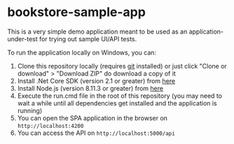 # bookstore-sample-app

This is a very simple demo application meant to be used as an application-under-test for trying out sample UI/API tests.

To run the application locally on Windows, you can:

1. Clone this repository locally (requires [git](https://git-scm.com/) installed) or just click "Clone or download" > "Download ZIP" do download a copy of it
2. Install .Net Core SDK (version 2.1 or greater) from [here](https://www.microsoft.com/net/download/windows)
3. Install Node.js (version 8.11.3 or greater) from [here](https://nodejs.org/en/)
4. Execute the run.cmd file in the root of this repository (you may need to wait a while until all dependencies get installed and the application is running)
6. You can open the SPA application in the browser on `http://localhost:4200`
7. You can access the API on `http://localhost:5000/api`
